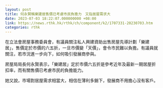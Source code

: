 ```yaml
---
layout: post
title: 何永賢稱樂建居售價已考慮市民負擔力　又指居屋需求大
date: 2023-07-03 18:22:07.000000000 +08:00
link: https://news.rthk.hk/rthk/ch/component/k2/1707331-20230703.htm
categories: rthk
---
```


在立法會房屋事務委員會，有議員關注私人興建資助出售房屋先導計劃「樂建居」，售價定於市價的六五折，一旦市價變「天價」，會令市民難以負擔。有議員就關注，若市況進一步向下，如何吸引發展商參與。

房屋局局長何永賢表示，「樂建居」定於市價六五折是參考近年及最新一期居屋折扣率，而有關售價已考慮市民的負擔能力。

她又說，市場對居屋需求相當大，相信在薄利多銷下，發展商不用擔心沒有客戶。
